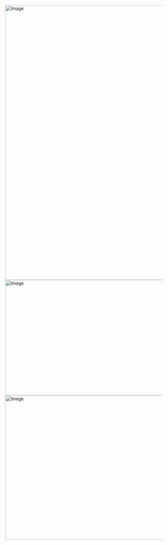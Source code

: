 <img width="1898" height="880" alt="Image" src="https://github.com/user-attachments/assets/759afa41-f509-415c-b411-5b16e02a1059" />
 
<img width="1861" height="370" alt="Image" src="https://github.com/user-attachments/assets/9dc61b49-23b6-44e1-8c40-7924b7591bde" />

<img width="1836" height="462" alt="Image" src="https://github.com/user-attachments/assets/e68ae60b-dc8a-43a8-8f53-a25c78e3b01e" />
